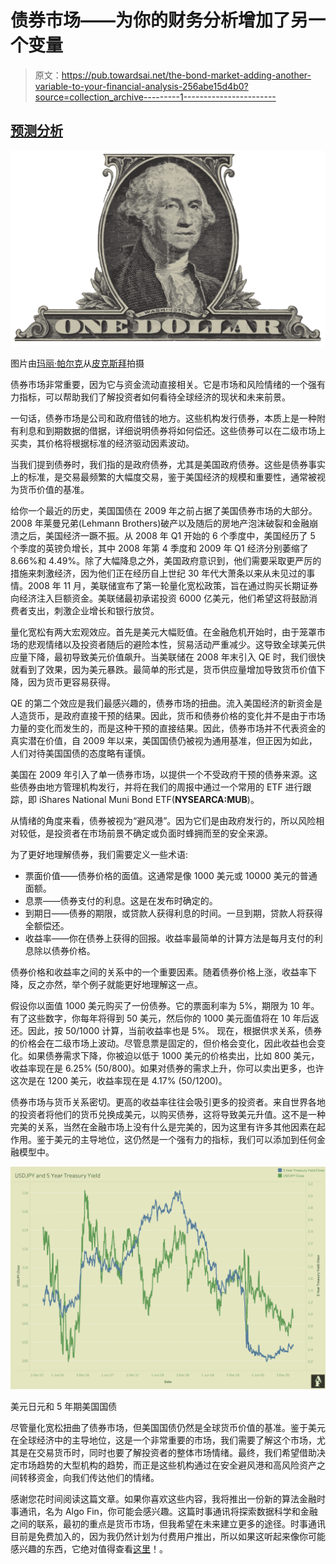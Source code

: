 # 债券市场——为你的财务分析增加了另一个变量

> 原文：<https://pub.towardsai.net/the-bond-market-adding-another-variable-to-your-financial-analysis-256abe15d4b0?source=collection_archive---------1----------------------->

## [预测分析](https://towardsai.net/p/category/predictive-analytics)

![](img/691708ce7dc8c482dbbe1c58513e18c1.png)

图片由[玛丽·帕尔克](https://pixabay.com/users/905513-905513/?utm_source=link-attribution&utm_medium=referral&utm_campaign=image&utm_content=1352097)从[皮克斯拜](https://pixabay.com/?utm_source=link-attribution&utm_medium=referral&utm_campaign=image&utm_content=1352097)拍摄

债券市场非常重要，因为它与资金流动直接相关。它是市场和风险情绪的一个强有力指标，可以帮助我们了解投资者如何看待全球经济的现状和未来前景。

一句话，债券市场是公司和政府借钱的地方。这些机构发行债券，本质上是一种附有利息和到期数据的借据，详细说明债券将如何偿还。这些债券可以在二级市场上买卖，其价格将根据标准的经济驱动因素波动。

当我们提到债券时，我们指的是政府债券，尤其是美国政府债券。这些是债券事实上的标准，是交易最频繁的大幅度交易，鉴于美国经济的规模和重要性，通常被视为货币价值的基准。

给你一个最近的历史，美国国债在 2009 年之前占据了美国债券市场的大部分。2008 年莱曼兄弟(Lehmann Brothers)破产以及随后的房地产泡沫破裂和金融崩溃之后，美国经济一蹶不振。从 2008 年 Q1 开始的 6 个季度中，美国经历了 5 个季度的英镑负增长，其中 2008 年第 4 季度和 2009 年 Q1 经济分别萎缩了 8.66%和 4.49%。除了大幅降息之外，美国政府意识到，他们需要采取更严厉的措施来刺激经济，因为他们正在经历自上世纪 30 年代大萧条以来从未见过的事情。2008 年 11 月，美联储宣布了第一轮量化宽松政策，旨在通过购买长期证券向经济注入巨额资金。美联储最初承诺投资 6000 亿美元，他们希望这将鼓励消费者支出，刺激企业增长和银行放贷。

量化宽松有两大宏观效应。首先是美元大幅贬值。在金融危机开始时，由于笼罩市场的悲观情绪以及投资者随后的避险本性，贸易活动严重减少。这导致全球美元供应量下降，最初导致美元价值飙升。当美联储在 2008 年末引入 QE 时，我们很快就看到了效果，因为美元暴跌。最简单的形式是，货币供应量增加导致货币价值下降，因为货币更容易获得。

QE 的第二个效应是我们最感兴趣的，债券市场的扭曲。流入美国经济的新资金是人造货币，是政府直接干预的结果。因此，货币和债券价格的变化并不是由于市场力量的变化而发生的，而是这种干预的直接结果。因此，债券市场并不代表资金的真实潜在价值，自 2009 年以来，美国国债仍被视为通用基准，但正因为如此，人们对待美国国债的态度略有谨慎。

美国在 2009 年引入了单一债券市场，以提供一个不受政府干预的债券来源。这些债券由地方管理机构发行，并将在我们的周报中通过一个常用的 ETF 进行跟踪，即 iShares National Muni Bond ETF(**NYSEARCA:MUB**)。

从情绪的角度来看，债券被视为“避风港”。因为它们是由政府发行的，所以风险相对较低，是投资者在市场前景不确定或负面时蜂拥而至的安全来源。

为了更好地理解债券，我们需要定义一些术语:

*   票面价值——债券价格的面值。这通常是像 1000 美元或 10000 美元的普通面额。
*   息票——债券支付的利息。这是在发布时确定的。
*   到期日——债券的期限，或贷款人获得利息的时间。一旦到期，贷款人将获得全额偿还。
*   收益率——你在债券上获得的回报。收益率最简单的计算方法是每月支付的利息除以债券价格。

债券价格和收益率之间的关系中的一个重要因素。随着债券价格上涨，收益率下降，反之亦然，举个例子就能更好地理解这一点。

假设你以面值 1000 美元购买了一份债券。它的票面利率为 5%，期限为 10 年。有了这些数字，你每年将得到 50 美元，然后你的 1000 美元面值将在 10 年后返还。因此，按 50/1000 计算，当前收益率也是 5%。
现在，根据供求关系，债券的价格会在二级市场上波动。尽管息票是固定的，但价格会变化，因此收益也会变化。如果债券需求下降，你被迫以低于 1000 美元的价格卖出，比如 800 美元，收益率现在是 6.25% (50/800)。如果对债券的需求上升，你可以卖出更多，也许这次是在 1200 美元，收益率现在是 4.17% (50/1200)。

债券市场与货币关系密切。更高的收益率往往会吸引更多的投资者。来自世界各地的投资者将他们的货币兑换成美元，以购买债券，这将导致美元升值。这不是一种完美的关系，当然在金融市场上没有什么是完美的，因为这里有许多其他因素在起作用。鉴于美元的主导地位，这仍然是一个强有力的指标，我们可以添加到任何金融模型中。

![](img/075847507c9a45d6c6af7eff9a064b6c.png)

美元日元和 5 年期美国国债

尽管量化宽松扭曲了债券市场，但美国国债仍然是全球货币价值的基准。鉴于美元在全球经济中的主导地位，这是一个非常重要的市场，我们需要了解这个市场，尤其是在交易货币时，同时也要了解投资者的整体市场情绪。最终，我们希望借助决定市场趋势的大型机构的趋势，而正是这些机构通过在安全避风港和高风险资产之间转移资金，向我们传达他们的情绪。

感谢您花时间阅读这篇文章。如果你喜欢这些内容，我将推出一份新的算法金融时事通讯，名为 Algo Fin，你可能会感兴趣。这篇时事通讯将探索数据科学和金融之间的联系，最初的重点是货币市场，但我希望在未来建立更多的途径。时事通讯目前是免费加入的，因为我仍然计划为付费用户推出，所以如果这听起来像你可能感兴趣的东西，它绝对值得查看[这里](https://algofin.substack.com)！。